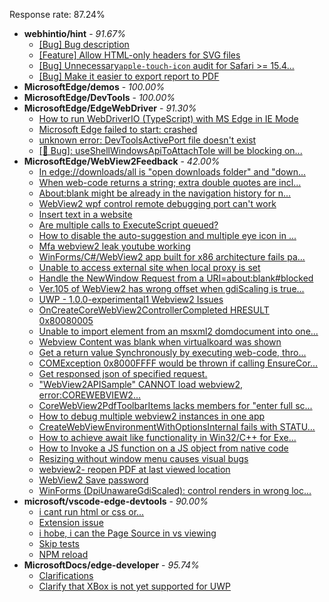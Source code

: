 Response rate: 87.24%

* **webhintio/hint** - _91.67%_
  * [[Bug] Bug description](https://github.com/webhintio/hint/issues/5307)
  * [[Feature] Allow HTML-only headers for SVG files](https://github.com/webhintio/hint/issues/5281)
  * [[Bug] Unnecessary`apple-touch-icon` audit for Safari >= 15.4...](https://github.com/webhintio/hint/issues/5256)
  * [[Bug] Make it easier to export report to PDF](https://github.com/webhintio/hint/issues/5217)
* **MicrosoftEdge/demos** - _100.00%_
* **MicrosoftEdge/DevTools** - _100.00%_
* **MicrosoftEdge/EdgeWebDriver** - _91.30%_
  * [How to run WebDriverIO (TypeScript) with MS Edge in IE Mode](https://github.com/MicrosoftEdge/EdgeWebDriver/issues/46)
  * [Microsoft Edge failed to start: crashed](https://github.com/MicrosoftEdge/EdgeWebDriver/issues/45)
  * [unknown error: DevToolsActivePort file doesn't exist](https://github.com/MicrosoftEdge/EdgeWebDriver/issues/44)
  * [[🐛 Bug]: useShellWindowsApiToAttachToIe will be blocking on...](https://github.com/MicrosoftEdge/EdgeWebDriver/issues/34)
* **MicrosoftEdge/WebView2Feedback** - _42.00%_
  * [In edge://downloads/all is "open downloads folder" and "down...](https://github.com/MicrosoftEdge/WebView2Feedback/issues/2753)
  * [When web-code returns a string; extra double quotes are incl...](https://github.com/MicrosoftEdge/WebView2Feedback/issues/2752)
  * [About:blank might be already in the navigation history for n...](https://github.com/MicrosoftEdge/WebView2Feedback/issues/2751)
  * [WebView2 wpf control remote debugging port can't work](https://github.com/MicrosoftEdge/WebView2Feedback/issues/2750)
  * [Insert text in a website](https://github.com/MicrosoftEdge/WebView2Feedback/issues/2749)
  * [Are multiple calls to ExecuteScript queued?](https://github.com/MicrosoftEdge/WebView2Feedback/issues/2738)
  * [How to disable the auto-suggestion and multiple eye icon in ...](https://github.com/MicrosoftEdge/WebView2Feedback/issues/2723)
  * [Mfa webview2 leak youtube working](https://github.com/MicrosoftEdge/WebView2Feedback/issues/2721)
  * [WinForms/C#/WebView2 app built for x86 architecture fails pa...](https://github.com/MicrosoftEdge/WebView2Feedback/issues/2718)
  * [Unable to access external site when local proxy is set](https://github.com/MicrosoftEdge/WebView2Feedback/issues/2711)
  * [Handle the NewWindow Request from a URI=about:blank#blocked](https://github.com/MicrosoftEdge/WebView2Feedback/issues/2710)
  * [Ver.105 of WebView2 has wrong offset when gdiScaling is true...](https://github.com/MicrosoftEdge/WebView2Feedback/issues/2704)
  * [UWP - 1.0.0-experimental1 Webview2 Issues](https://github.com/MicrosoftEdge/WebView2Feedback/issues/2700)
  * [OnCreateCoreWebView2ControllerCompleted HRESULT 0x80080005](https://github.com/MicrosoftEdge/WebView2Feedback/issues/2698)
  * [Unable to import element from an msxml2 domdocument into one...](https://github.com/MicrosoftEdge/WebView2Feedback/issues/2697)
  * [Webview Content was blank when virtualkoard was shown](https://github.com/MicrosoftEdge/WebView2Feedback/issues/2745)
  * [Get a return value Synchronously by executing web-code, thro...](https://github.com/MicrosoftEdge/WebView2Feedback/issues/2741)
  * [COMException 0x8000FFFF would be thrown if calling EnsureCor...](https://github.com/MicrosoftEdge/WebView2Feedback/issues/2740)
  * [Get responsed json of specified request.](https://github.com/MicrosoftEdge/WebView2Feedback/issues/2732)
  * ["WebView2APISample" CANNOT load webview2, error:COREWEBVIEW2...](https://github.com/MicrosoftEdge/WebView2Feedback/issues/2731)
  * [CoreWebView2PdfToolbarItems lacks members for "enter full sc...](https://github.com/MicrosoftEdge/WebView2Feedback/issues/2728)
  * [How to debug multiple webview2 instances in one app](https://github.com/MicrosoftEdge/WebView2Feedback/issues/2724)
  * [CreateWebViewEnvironmentWithOptionsInternal fails with STATU...](https://github.com/MicrosoftEdge/WebView2Feedback/issues/2722)
  * [How to achieve await like functionality in Win32/C++ for Exe...](https://github.com/MicrosoftEdge/WebView2Feedback/issues/2717)
  * [How to Invoke a JS function on a JS object from native code](https://github.com/MicrosoftEdge/WebView2Feedback/issues/2716)
  * [Resizing without window menu causes visual bugs](https://github.com/MicrosoftEdge/WebView2Feedback/issues/2715)
  * [webview2- reopen PDF at last viewed location](https://github.com/MicrosoftEdge/WebView2Feedback/issues/2712)
  * [WebView2 Save password](https://github.com/MicrosoftEdge/WebView2Feedback/issues/2709)
  * [WinForms (DpiUnawareGdiScaled): control renders in wrong loc...](https://github.com/MicrosoftEdge/WebView2Feedback/issues/2705)
* **microsoft/vscode-edge-devtools** - _90.00%_
  * [i cant run html or css or... ](https://github.com/microsoft/vscode-edge-devtools/issues/1171)
  * [Extension issue](https://github.com/microsoft/vscode-edge-devtools/issues/1170)
  * [i hobe, i can the Page Source in vs viewing ](https://github.com/microsoft/vscode-edge-devtools/issues/1169)
  * [Skip tests](https://github.com/microsoft/vscode-edge-devtools/issues/1168)
  * [NPM reload ](https://github.com/microsoft/vscode-edge-devtools/issues/1156)
* **MicrosoftDocs/edge-developer** - _95.74%_
  * [Clarifications](https://github.com/MicrosoftDocs/edge-developer/issues/2152)
  * [Clarify that XBox is not yet supported for UWP](https://github.com/MicrosoftDocs/edge-developer/issues/2151)
